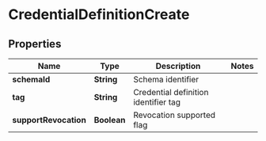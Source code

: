 

# CredentialDefinitionCreate


## Properties

Name | Type | Description | Notes
------------ | ------------- | ------------- | -------------
**schemaId** | **String** | Schema identifier | 
**tag** | **String** | Credential definition identifier tag | 
**supportRevocation** | **Boolean** | Revocation supported flag | 



